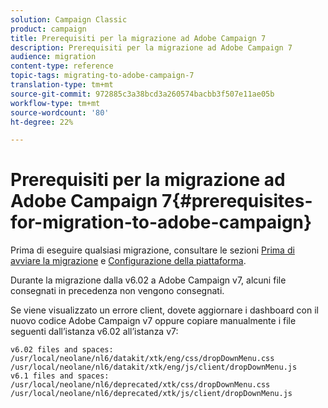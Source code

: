 ```yaml
---
solution: Campaign Classic
product: campaign
title: Prerequisiti per la migrazione ad Adobe Campaign 7
description: Prerequisiti per la migrazione ad Adobe Campaign 7
audience: migration
content-type: reference
topic-tags: migrating-to-adobe-campaign-7
translation-type: tm+mt
source-git-commit: 972885c3a38bcd3a260574bacbb3f507e11ae05b
workflow-type: tm+mt
source-wordcount: '80'
ht-degree: 22%

---
```



# Prerequisiti per la migrazione ad Adobe Campaign 7{#prerequisites-for-migration-to-adobe-campaign}

Prima di eseguire qualsiasi migrazione, consultare le sezioni [Prima di avviare la migrazione](../../migration/using/before-starting-migration.md) e [Configurazione della piattaforma](../../migration/using/configuring-your-platform.md).

Durante la migrazione dalla v6.02 a  Adobe Campaign v7, alcuni file consegnati in precedenza non vengono consegnati.

Se viene visualizzato un errore client, dovete aggiornare i dashboard con il nuovo codice Adobe Campaign v7  oppure copiare manualmente i file seguenti dall’istanza v6.02 all’istanza v7:

```
v6.02 files and spaces:
/usr/local/neolane/nl6/datakit/xtk/eng/css/dropDownMenu.css
/usr/local/neolane/nl6/datakit/xtk/eng/js/client/dropDownMenu.js
v6.1 files and spaces:
/usr/local/neolane/nl6/deprecated/xtk/css/dropDownMenu.css
/usr/local/neolane/nl6/deprecated/xtk/js/client/dropDownMenu.js  
```

